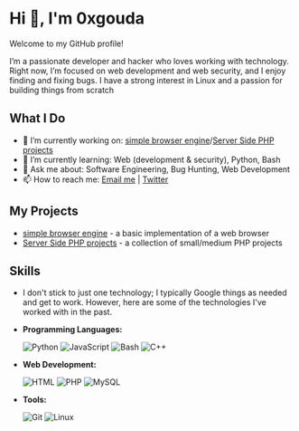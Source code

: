 # Hi 👋, I'm 0xgouda

Welcome to my GitHub profile!

I’m a passionate developer and hacker who loves working with technology. Right now, I’m focused on web development and web security, and I enjoy finding and fixing bugs. I have a strong interest in Linux and a passion for building things from scratch

## What I Do

- 🔭 I’m currently working on: [simple browser engine](https://github.com/0xgouda/SimpleBrowserEngine)/[Server Side PHP projects](https://github.com/0xgouda/PhpProjects)
- 🌱 I’m currently learning: Web (development & security), Python, Bash 
- 💬 Ask me about: Software Engineering, Bug Hunting, Web Development
- 📫 How to reach me: [Email me](mailto:gouda0x@gmail.com) | [Twitter](https://x.com/_Ahmed_gouda__)

## My Projects

- [simple browser engine](https://github.com/0xgouda/SimpleBrowserEngine) - a basic implementation of a web browser
- [Server Side PHP projects](https://github.com/0xgouda/PhpProjects) - a collection of small/medium PHP projects 

## Skills
- I don't stick to just one technology; I typically Google things as needed and get to work. However, here are some of the technologies I've worked with in the past.

- **Programming Languages:**

  ![Python](https://skillicons.dev/icons?i=python)  ![JavaScript](https://skillicons.dev/icons?i=javascript)  ![Bash](https://skillicons.dev/icons?i=bash)  ![C++](https://skillicons.dev/icons?i=cpp)  

- **Web Development:**

  ![HTML](https://skillicons.dev/icons?i=html)  ![PHP](https://skillicons.dev/icons?i=php)  ![MySQL](https://skillicons.dev/icons?i=mysql)  

- **Tools:**

  ![Git](https://skillicons.dev/icons?i=git)  ![Linux](https://skillicons.dev/icons?i=linux)  
